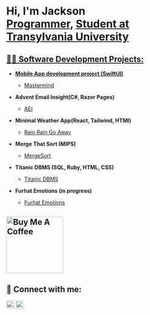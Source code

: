 <h1>Hi, I'm Jackson <br/><a href="https://github.com/jrholt04">Programmer</a>, <a href="https://www.linkedin.com/in/jackson-holt-214618264">Student at Transylvania University</h1>

<h2>👨‍💻 Software Development Projects:</h2>

- <b>Mobile App development project (SwiftUI)</b>
  - [Mastermind](https://github.com/jrholt04/MasterMindGame)

- <b>Advent Email Insight(C#, Razor Pages)</b>
  - [AEI](https://github.com/jrholt04/AdventEmailInsight)

- <b>Minimal Weather App(React, Tailwind, HTMl)</b>
  - [Rain Rain Go Away](https://github.com/jrholt04/weatherApp)
 
- <b>Merge That Sort (MIPS)</b>
  - [MergeSort](https://github.com/jrholt04/MergeThatSort)

- <b>Titanic DBMS (SQL, Ruby, HTML, CSS)</b>
  - [Titanic DBMS](https://github.com/jrholt04/Titanic-DBMS)

- <b>Furhat Emotions (in progress)</b>
  - [Furhat Emotions](https://github.com/jrholt04/FurhatEmotion)

<h2><a href="https://buymeacoffee.com/jacksonholt" target="_blank"><img src="https://cdn.buymeacoffee.com/buttons/v2/default-black.png" alt="Buy Me A Coffee" width="150" ></a></h2>


<!--- <p align="center"> <img src="https://github-readme-stats.vercel.app/api?username=jrholt04&show_icons=true&theme=gotham" alt="jrholt04" /> --->


<h2> 🤳 Connect with me:</h2>

[<img align="left" alt="JacksonHolt | LinkedIn" width="22px" src="https://cdn.jsdelivr.net/npm/simple-icons@v3/icons/linkedin.svg" />][linkedin]
[<img align="left" alt="JacksonHolt | Instagram" width="22px" src="https://cdn.jsdelivr.net/npm/simple-icons@v3/icons/instagram.svg" />][instagram]

[instagram]: https://www.instagram.com/jrholt04/
[linkedin]: https://www.linkedin.com/in/jackson-holt-214618264
